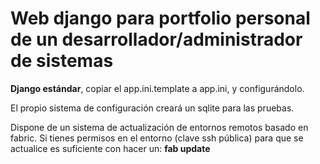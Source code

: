 # Web django para portfolio personal de un desarrollador/administrador de sistemas

**Django estándar**, copiar el app.ini.template a app.ini, y configurándolo.

El propio sistema de configuración creará un sqlite para las pruebas.

Dispone de un sistema de actualización de entornos remotos basado en fabric.
Si tienes permisos en el entorno (clave ssh pública) para que se actualice es suficiente con hacer un:
**fab update**

